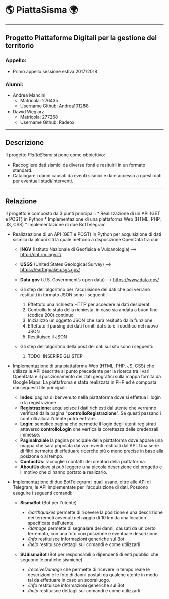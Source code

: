 # 🌎 PiattaSisma 🌍 #
-----------------------------------------------------

## Progetto Piattaforme Digitali per la gestione del territorio ##

### Appello: ###
* Primo appello sessione estiva 2017/2018

### Alunni: ###
* Andrea Mancini
  * Matricola: 276435
  * Username Github: Andrea101288
* Dawid Węglarz
  * Matricola: 277268
  * Username Github: Radeox

-----------------------------------------------------

## Descrizione ##

Il progetto _PiattaSisma_ si pone come obbiettivo:
* Raccogliere dati sismici da diverse fonti e resituirli in un formato standard.
* Catalogare i danni causati da eventi sismici e dare accesso a questi dati per eventuali studi/interventi.

-----------------------------------------------------

## Relazione ##

Il progetto è composto da 3 punti principali:
    * Realizzazione di un API (GET e POST) in Python
    * Implementazione di una piattaforma Web (HTML, PHP, JS, CSS)
    * Implementazione di due BotTelegram

* Realizzazione di un API (GET e POST) in Python per acquisizione di dati sismici da alcuni siti la quale mettono a disposizione OpenData tra cui:
    * **INGV** (Istituto Nazionale di Geofisica e Vulcanologia) --> http://cnt.rm.ingv.it/
    * **USGS** (United States Geological Survey) --> https://earthquake.usgs.gov/
    * **Data.gov** (U.S. Government’s open data) --> https://www.data.gov/

    * Gli step dell'algoritmo per l'acquisione dei dati che poi verrano restituiti in formato JSON sono i seguenti:
        1. Effettuto una richiesta HTTP per accedere ai dati desiderati
        2. Controllo lo stato della richiesta, in caso sia andata a buon fine (codice 200) continuo
        3. Inizializzo un oggetto JSON che sarà resituito dalla funzione
        4. Effettuto il parsing dei dati forniti dal sito e li codifico nel nuovo JSON
        5. Restituisco il JSON

    * Gli step dell'algoritmo della post dei dati sul sito sono i seguenti:
        1. TODO: INSERIRE GLI STEP

* Implementazione di una piattaforma Web (HTML, PHP, JS, CSS) che utilizza le API descritte al punto precedente per la ricerca tra i vari OpenData e il posizionamento dei dati geografici sulla mappa fornita da Google Maps. La piattafroma è stata realizzata in PHP ed è composta dai seguesti file principali:
    * **Index**: pagina di benvenuto nella piattaforma dove si effettua il login o la registrazione
    * **Registrazione**: acquiscisce i dati richiesti dal utente che verranno verificati dalla pagina "**controlloRegistrazione**". Se questi passano i controlli allora l'utente potrà entrare.
    * **Login**: semplice pagina che permette il login degli utenti registrati attaverso **controlloLogin** che verfica la corettezza delle credenzali immesse.
    * **PaginaInziale** la pagina principale della piattaforma dove appare una mappa che sarà popolata dai vari eventi restituiti dal API. Una serie di filtri permette di effettuare ricerche più o meno precise in base alla posizone o al tempo.
    * **ContactUs**: raccoglie i contatti dei creatori della piattaforma.
    * **AboutUs** dove si può leggere una piccola descrizione del progetto e il motivo che ci hanno portato a realizarlo.


* Implementazione di due BotTelegram i quali usano, oltre alle API di Telegram, le API implementate per l'acquisizione di dati. Possono eseguire i seguenti comandi:

  * **SismaBot** (Bot per l'utente)
    * _/earthquakes_ permette di ricevere la posizione e una descrizione dei terremoti avvenuti nel raggio di 10 km da una location specificata dall'utente.
    * _/damage_ permette di segnalare dei danni, causati da un certo terremoto, con una foto con posizione e eventuale descrizione.
    * _/info_ restituisce informazioni generiche sul Bot
    * _/help_ restituisce dettagli sui comandi e come utilizzarli

  * **SUSismaBot** (Bot per responsabili o dipendenti di enti pubblici che seguono le pratiche sismiche)
    * _/receiveDamage_ che permette di ricevere in tempo reale le descrizioni e le foto di danni postati da qualche utente in modo tal da effettuare in caso un sopralluogo.
    * _/info_ restituisce informazioni generiche sul Bot
    * _/help_ restituisce dettagli sui comandi e come utilizzarli
